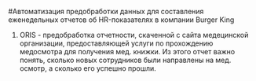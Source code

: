 #Автоматизация предобработки данных для составления еженедельных отчетов об HR-показателях в компании Burger King
1. ORIS -  предобработка отчетности, скаченной с сайта медецинской организации, предоставляющей услуги по прохождению медосмотра для получения мед. книжки. Из этого отчет важно понять, сколько новых сотрудников были направлены на мед. осмотр, а сколько его успешно прошли.

